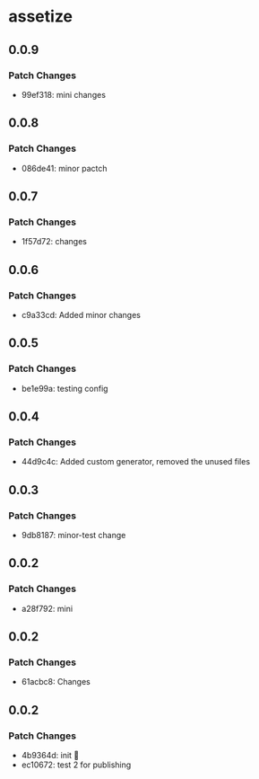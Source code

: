 # assetize

## 0.0.9

### Patch Changes

- 99ef318: mini changes

## 0.0.8

### Patch Changes

- 086de41: minor pactch

## 0.0.7

### Patch Changes

- 1f57d72: changes

## 0.0.6

### Patch Changes

- c9a33cd: Added minor changes

## 0.0.5

### Patch Changes

- be1e99a: testing config

## 0.0.4

### Patch Changes

- 44d9c4c: Added custom generator, removed the unused files

## 0.0.3

### Patch Changes

- 9db8187: minor-test change

## 0.0.2

### Patch Changes

- a28f792: mini

## 0.0.2

### Patch Changes

- 61acbc8: Changes

## 0.0.2

### Patch Changes

- 4b9364d: init 🚀
- ec10672: test 2 for publishing

